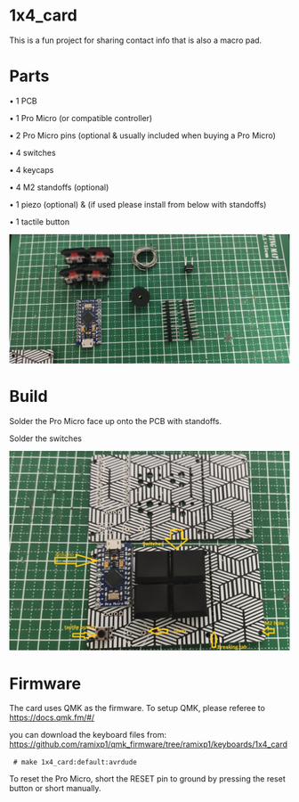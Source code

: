 # 1x4_card

This is a fun project for sharing contact info that is also a macro pad.

# Parts

•	1 PCB

•	1 Pro Micro (or compatible controller)

•	2 Pro Micro pins (optional & usually included when buying a Pro Micro)

•	4 switches

•	4 keycaps

•	4 M2 standoffs (optional)

•	1 piezo (optional) & (if used please install from below with standoffs)

•	1 tactile button 
<p><img src="https://github.com/ramixp1/1x4_card/blob/main/1.jpg?raw=true" alt="" /></p>
 

# Build

Solder the Pro Micro face up onto the PCB with standoffs.

Solder the switches


<p><img src="https://github.com/ramixp1/1x4_card/blob/main/2.jpg?raw=true" alt="" /></p>


# Firmware
The card uses QMK as the firmware. To setup QMK, please referee to https://docs.qmk.fm/#/

you can download the keyboard files from:
https://github.com/ramixp1/qmk_firmware/tree/ramixp1/keyboards/1x4_card

<p><code> # make 1x4_card:default:avrdude</code></p>

To reset the Pro Micro, short the RESET pin to ground by pressing the reset button or short manually.


